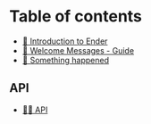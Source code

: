 # Table of contents

* [🔮 Introduction to Ender](README.md)
* [🙋 Welcome Messages - Guide](welcome-messages-guide.md)
* [👀 Something happened](something-happened.md)

## API

* [👨‍💻 API](api/untitled.md)

